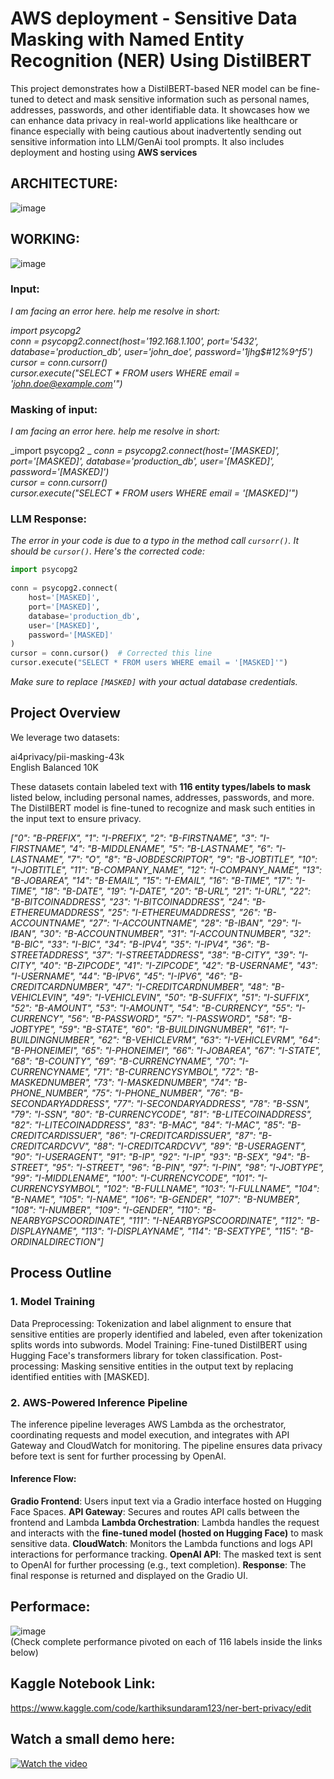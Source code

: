 # AWS deployment - Sensitive Data Masking with Named Entity Recognition (NER) Using DistilBERT

This project demonstrates how a DistilBERT-based NER model can be fine-tuned to detect and mask sensitive information such as personal names, addresses, passwords, and other identifiable data.
It showcases how we can enhance data privacy in real-world applications like healthcare or finance especially with being cautious about inadvertently sending out sensitive information into LLM/GenAi tool prompts.
It also includes deployment and hosting using **AWS services**

## ARCHITECTURE:

    
![image](https://github.com/user-attachments/assets/7b8d35b1-7fb0-435a-a76b-ad5c651e514a)


## WORKING:

    
![image](https://github.com/user-attachments/assets/64ef563a-4627-4a4b-8c26-4605a27a41bd)

  
### Input:  
_I am facing an error here. help me resolve in short:_  
  
_import psycopg2_  
_conn = psycopg2.connect(host='192.168.1.100', port='5432', database='production_db', user='john_doe', password='1jhg$#12%9^f5')_  
_cursor = conn.cursorr()_   
_cursor.execute("SELECT * FROM users WHERE email = 'john.doe@example.com'")_    

### Masking of input: 
_I am facing an error here. help me resolve in short:_  
  
_import psycopg2 _
_conn = psycopg2.connect(host='[MASKED]', port='[MASKED]', database='production_db', user='[MASKED]', password='[MASKED]')_  
_cursor = conn.cursorr()_    
_cursor.execute("SELECT * FROM users WHERE email = '[MASKED]'")_  

### LLM Response:  
_The error in your code is due to a typo in the method call `cursorr()`. It should be `cursor()`. Here's the corrected code:_
  
```python 
import psycopg2  
  
conn = psycopg2.connect(  
    host='[MASKED]',   
    port='[MASKED]',   
    database='production_db',   
    user='[MASKED]',   
    password='[MASKED]'  
)  
cursor = conn.cursor()  # Corrected this line  
cursor.execute("SELECT * FROM users WHERE email = '[MASKED]'")  
```  
  
_Make sure to replace `[MASKED]` with your actual database credentials._ 


## Project Overview
  
We leverage two datasets:

ai4privacy/pii-masking-43k  
English Balanced 10K

These datasets contain labeled text with **116 entity types/labels to mask** listed below, including personal names, addresses, passwords, and more. The DistilBERT model is fine-tuned to recognize and mask such entities in the input text to ensure privacy.  
  
_["0": "B-PREFIX", "1": "I-PREFIX", "2": "B-FIRSTNAME", "3": "I-FIRSTNAME", "4": "B-MIDDLENAME", "5": "B-LASTNAME", "6": "I-LASTNAME", "7": "O", "8": "B-JOBDESCRIPTOR", "9": "B-JOBTITLE", "10": "I-JOBTITLE", "11": "B-COMPANY_NAME", "12": "I-COMPANY_NAME", "13": "B-JOBAREA", "14": "B-EMAIL", "15": "I-EMAIL", "16": "B-TIME", "17": "I-TIME", "18": "B-DATE", "19": "I-DATE", "20": "B-URL", "21": "I-URL", "22": "B-BITCOINADDRESS", "23": "I-BITCOINADDRESS", "24": "B-ETHEREUMADDRESS", "25": "I-ETHEREUMADDRESS", "26": "B-ACCOUNTNAME", "27": "I-ACCOUNTNAME", "28": "B-IBAN", "29": "I-IBAN", "30": "B-ACCOUNTNUMBER", "31": "I-ACCOUNTNUMBER", "32": "B-BIC", "33": "I-BIC", "34": "B-IPV4", "35": "I-IPV4", "36": "B-STREETADDRESS", "37": "I-STREETADDRESS", "38": "B-CITY", "39": "I-CITY", "40": "B-ZIPCODE", "41": "I-ZIPCODE", "42": "B-USERNAME", "43": "I-USERNAME", "44": "B-IPV6", "45": "I-IPV6", "46": "B-CREDITCARDNUMBER", "47": "I-CREDITCARDNUMBER", "48": "B-VEHICLEVIN", "49": "I-VEHICLEVIN", "50": "B-SUFFIX", "51": "I-SUFFIX", "52": "B-AMOUNT", "53": "I-AMOUNT", "54": "B-CURRENCY", "55": "I-CURRENCY", "56": "B-PASSWORD", "57": "I-PASSWORD", "58": "B-JOBTYPE", "59": "B-STATE", "60": "B-BUILDINGNUMBER", "61": "I-BUILDINGNUMBER", "62": "B-VEHICLEVRM", "63": "I-VEHICLEVRM", "64": "B-PHONEIMEI", "65": "I-PHONEIMEI", "66": "I-JOBAREA", "67": "I-STATE", "68": "B-COUNTY", "69": "B-CURRENCYNAME", "70": "I-CURRENCYNAME", "71": "B-CURRENCYSYMBOL", "72": "B-MASKEDNUMBER", "73": "I-MASKEDNUMBER", "74": "B-PHONE_NUMBER", "75": "I-PHONE_NUMBER", "76": "B-SECONDARYADDRESS", "77": "I-SECONDARYADDRESS", "78": "B-SSN", "79": "I-SSN", "80": "B-CURRENCYCODE", "81": "B-LITECOINADDRESS", "82": "I-LITECOINADDRESS", "83": "B-MAC", "84": "I-MAC", "85": "B-CREDITCARDISSUER", "86": "I-CREDITCARDISSUER", "87": "B-CREDITCARDCVV", "88": "I-CREDITCARDCVV", "89": "B-USERAGENT", "90": "I-USERAGENT", "91": "B-IP", "92": "I-IP", "93": "B-SEX", "94": "B-STREET", "95": "I-STREET", "96": "B-PIN", "97": "I-PIN", "98": "I-JOBTYPE", "99": "I-MIDDLENAME", "100": "I-CURRENCYCODE", "101": "I-CURRENCYSYMBOL", "102": "B-FULLNAME", "103": "I-FULLNAME", "104": "B-NAME", "105": "I-NAME", "106": "B-GENDER", "107": "B-NUMBER", "108": "I-NUMBER", "109": "I-GENDER", "110": "B-NEARBYGPSCOORDINATE", "111": "I-NEARBYGPSCOORDINATE", "112": "B-DISPLAYNAME", "113": "I-DISPLAYNAME", "114": "B-SEXTYPE", "115": "B-ORDINALDIRECTION"]_

## Process Outline

### 1. Model Training  
Data Preprocessing: Tokenization and label alignment to ensure that sensitive entities are properly identified and labeled, even after tokenization splits words into subwords.
Model Training: Fine-tuned DistilBERT using Hugging Face's transformers library for token classification.
Post-processing: Masking sensitive entities in the output text by replacing identified entities with [MASKED].   


### 2. AWS-Powered Inference Pipeline  
The inference pipeline leverages AWS Lambda as the orchestrator, coordinating requests and model execution, and integrates with API Gateway and CloudWatch for monitoring. The pipeline ensures data privacy before text is sent for further processing by OpenAI.

#### Inference Flow:  
**Gradio Frontend**: Users input text via a Gradio interface hosted on Hugging Face Spaces.
**API Gateway**: Secures and routes API calls between the frontend and Lambda
**Lambda Orchestration**: Lambda handles the request and interacts with the **fine-tuned model (hosted on Hugging Face)** to mask sensitive data.
**CloudWatch**: Monitors the Lambda functions and logs API interactions for performance tracking. 
**OpenAI API**: The masked text is sent to OpenAI for further processing (e.g., text completion).
**Response**: The final response is returned and displayed on the Gradio UI. 
 


## Performace:  

![image](https://github.com/user-attachments/assets/414d3498-7d38-427b-ae94-065a9d93653d)  
(Check complete performance pivoted on each of 116 labels inside the links below)    


  
## Kaggle Notebook Link:  

https://www.kaggle.com/code/karthiksundaram123/ner-bert-privacy/edit  
  

          
## Watch a small demo here: 

[![Watch the video](https://img.youtube.com/vi/6AAC1GAwzhQ/maxresdefault.jpg)](https://www.youtube.com/watch?v=6AAC1GAwzhQ)  





